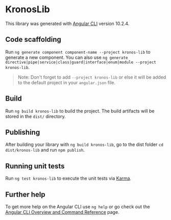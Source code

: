 # KronosLib

This library was generated with [Angular CLI](https://github.com/angular/angular-cli) version 10.2.4.

## Code scaffolding

Run `ng generate component component-name --project kronos-lib` to generate a new component. You can also use `ng generate directive|pipe|service|class|guard|interface|enum|module --project kronos-lib`.
> Note: Don't forget to add `--project kronos-lib` or else it will be added to the default project in your `angular.json` file. 

## Build

Run `ng build kronos-lib` to build the project. The build artifacts will be stored in the `dist/` directory.

## Publishing

After building your library with `ng build kronos-lib`, go to the dist folder `cd dist/kronos-lib` and run `npm publish`.

## Running unit tests

Run `ng test kronos-lib` to execute the unit tests via [Karma](https://karma-runner.github.io).

## Further help

To get more help on the Angular CLI use `ng help` or go check out the [Angular CLI Overview and Command Reference](https://angular.io/cli) page.
